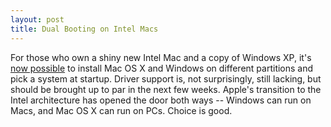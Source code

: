 ```yaml
---
layout: post
title: Dual Booting on Intel Macs
---
```

For those who own a shiny new Intel Mac and a copy of Windows XP, it's [now possible](http://nirlog.com/2006/03/18/winxp-and-osx-dual-boot-in-macbook-pro/) to install Mac OS X and Windows on different partitions and pick a system at startup.  Driver support is, not surprisingly, still lacking, but should be brought up to par in the next few weeks.  Apple's transition to the Intel architecture has opened the door both ways -- Windows can run on Macs, and Mac OS X can run on PCs.  Choice is good.
